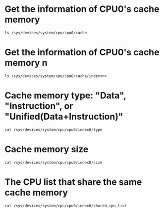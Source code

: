 # Get the information of CPU0's cache memory

```console
ls /sys/devices/system/cpu/cpu0/cache
```

# Get the information of CPU0's cache memory n

```console
ls /sys/devices/system/cpu/cpu0/cache/index<n>
```

# Cache memory type: "Data", "Instruction", or "Unified(Data+Instruction)"

```console
cat /sys/devices/system/cpu/cpu0/index0/type
```
# Cache memory size

```console
cat /sys/devices/system/cpu/cpu0/index0/size
```

# The CPU list that share the same cache memory

```console
cat /sys/devices/system/cpu/cpu0/index0/shared_cpu_list
```
